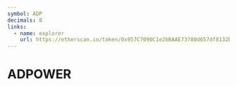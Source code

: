 ```yaml
---
symbol: ADP
decimals: 8
links:
  - name: explorer
    url: https://etherscan.io/token/0x957C7090C1e2bBAAE73780d657df8132D6f3dA9D
---
```


# ADPOWER
